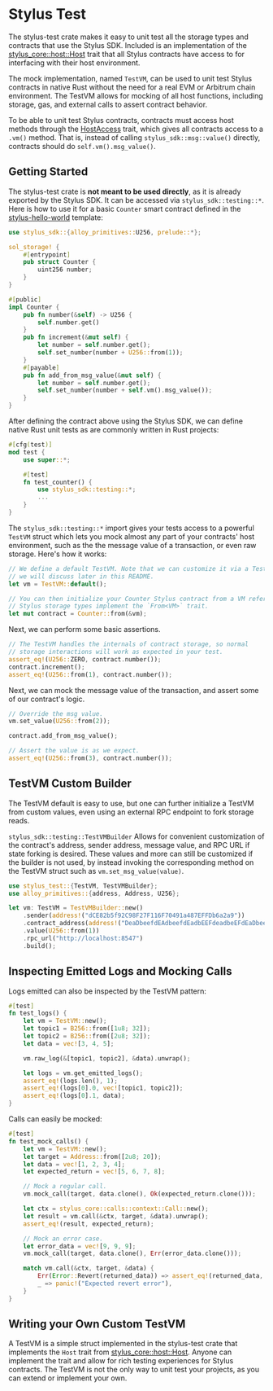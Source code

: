 # Stylus Test

The stylus-test crate makes it easy to unit test all the storage types and contracts that use the Stylus SDK. Included is an implementation of the [stylus_core::host::Host](https://docs.rs/stylus-core/latest/stylus_core/host/trait.Host.html) trait that all Stylus contracts have access to for interfacing with their host environment.

The mock implementation, named `TestVM`, can be used to unit test Stylus contracts in native Rust without the need for a real EVM or Arbitrum chain environment. The TestVM allows for mocking of all host functions, including storage, gas, and external calls to assert contract behavior.

To be able to unit test Stylus contracts, contracts must access host methods through the [HostAccess](https://docs.rs/stylus-core/latest/stylus_core/host/trait.HostAccess.html) trait, which gives all contracts access to a `.vm()` method. That is, instead of calling `stylus_sdk::msg::value()` directly, contracts should do `self.vm().msg_value()`.

## Getting Started

The stylus-test crate is **not meant to be used directly**, as it is already exported by the Stylus SDK. It can be accessed via `stylus_sdk::testing::*`. Here is how to use it for a basic `Counter` smart contract defined in the [stylus-hello-world](https://github.com/OffchainLabs/stylus-hello-world) template:

```rs
use stylus_sdk::{alloy_primitives::U256, prelude::*};

sol_storage! {
    #[entrypoint]
    pub struct Counter {
        uint256 number;
    }
}

#[public]
impl Counter {
    pub fn number(&self) -> U256 {
        self.number.get()
    }
    pub fn increment(&mut self) {
        let number = self.number.get();
        self.set_number(number + U256::from(1));
    }
    #[payable]
    pub fn add_from_msg_value(&mut self) {
        let number = self.number.get();
        self.set_number(number + self.vm().msg_value());
    }
}
```

After defining the contract above using the Stylus SDK, we can define native Rust unit tests as are commonly written in Rust projects:
```rs
#[cfg(test)]
mod test {
    use super::*;

    #[test]
    fn test_counter() {
        use stylus_sdk::testing::*;
        ...
    }
}
```

The `stylus_sdk::testing::*` import gives your tests access to a powerful `TestVM` struct which lets you mock almost any part
of your contracts' host environment, such as the the message value of a transaction, or even raw storage. Here's how it works:

```rs
// We define a default TestVM. Note that we can customize it via a TestVMBuilder
// we will discuss later in this README.
let vm = TestVM::default();

// You can then initialize your Counter Stylus contract from a VM reference, as all
// Stylus storage types implement the `From<VM>` trait.
let mut contract = Counter::from(&vm);
```

Next, we can perform some basic assertions.

```rs
// The TestVM handles the internals of contract storage, so normal
// storage interactions will work as expected in your test.
assert_eq!(U256::ZERO, contract.number());
contract.increment();
assert_eq!(U256::from(1), contract.number());
```

Next, we can mock the message value of the transaction, and assert some of our contract's logic.

```rs
// Override the msg value.
vm.set_value(U256::from(2));

contract.add_from_msg_value();

// Assert the value is as we expect.
assert_eq!(U256::from(3), contract.number());
```

## TestVM Custom Builder

The TestVM default is easy to use, but one can further initialize a TestVM from custom values, even
using an external RPC endpoint to fork storage reads.

`stylus_sdk::testing::TestVMBuilder` Allows for convenient customization of the contract's address, sender address, message value, and RPC
URL if state forking is desired. These values and more can still be customized if the builder is not used,
by instead invoking the corresponding method on the TestVM struct such as `vm.set_msg_value(value)`.

```rs
use stylus_test::{TestVM, TestVMBuilder};
use alloy_primitives::{address, Address, U256};

let vm: TestVM = TestVMBuilder::new()
    .sender(address!("dCE82b5f92C98F27F116F70491a487EFFDb6a2a9"))
    .contract_address(address!("DeaDbeefdEAdbeefdEadbEEFdeadbeEFdEaDbeeF"))
    .value(U256::from(1))
    .rpc_url("http://localhost:8547")
    .build();
```

## Inspecting Emitted Logs and Mocking Calls

Logs emitted can also be inspected by the TestVM pattern:

```rs
#[test]
fn test_logs() {
    let vm = TestVM::new();
    let topic1 = B256::from([1u8; 32]);
    let topic2 = B256::from([2u8; 32]);
    let data = vec![3, 4, 5];

    vm.raw_log(&[topic1, topic2], &data).unwrap();

    let logs = vm.get_emitted_logs();
    assert_eq!(logs.len(), 1);
    assert_eq!(logs[0].0, vec![topic1, topic2]);
    assert_eq!(logs[0].1, data);
}
```

Calls can easily be mocked:

```rs
#[test]
fn test_mock_calls() {
    let vm = TestVM::new();
    let target = Address::from([2u8; 20]);
    let data = vec![1, 2, 3, 4];
    let expected_return = vec![5, 6, 7, 8];

    // Mock a regular call.
    vm.mock_call(target, data.clone(), Ok(expected_return.clone()));

    let ctx = stylus_core::calls::context::Call::new();
    let result = vm.call(&ctx, target, &data).unwrap();
    assert_eq!(result, expected_return);

    // Mock an error case.
    let error_data = vec![9, 9, 9];
    vm.mock_call(target, data.clone(), Err(error_data.clone()));

    match vm.call(&ctx, target, &data) {
        Err(Error::Revert(returned_data)) => assert_eq!(returned_data, error_data),
        _ => panic!("Expected revert error"),
    }
}
```

## Writing your Own Custom TestVM

A TestVM is a simple struct implemented in the stylus-test crate that implements the `Host` trait from [stylus_core::host::Host](https://docs.rs/stylus-core/latest/stylus_core/host/trait.Host.html). Anyone can implement the trait and allow for rich testing experiences
for Stylus contracts. The TestVM is not the only way to unit test your projects, as you can extend or implement your own.
